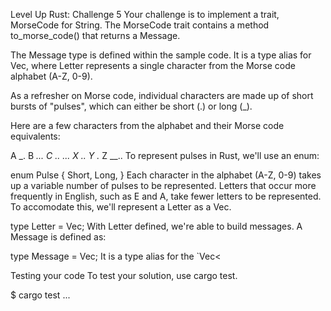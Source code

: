 Level Up Rust: Challenge 5
Your challenge is to implement a trait, MorseCode for String. The MorseCode trait contains a method to_morse_code() that returns a Message.

The Message type is defined within the sample code. It is a type alias for Vec<Letter>, where Letter represents a single character from the Morse code alphabet (A-Z, 0-9).

As a refresher on Morse code, individual characters are made up of short bursts of "pulses", which can either be short (.) or long (_).

Here are a few characters from the alphabet and their Morse code equivalents:

A	 _. 
B	_... 
C	 _._. 
...
X	 _.._ 
Y	 _.__ 
Z	 __.. 
To represent pulses in Rust, we'll use an enum:

enum Pulse {
    Short,
    Long,
}
Each character in the alphabet (A-Z, 0-9) takes up a variable number of pulses to be represented. Letters that occur more frequently in English, such as E and A, take fewer letters to be represented. To accomodate this, we'll represent a Letter as a Vec<Pulse>.

type Letter = Vec<Pulse>;
With Letter defined, we're able to build messages. A Message is defined as:

type Message = Vec<Letter>;
It is a type alias for the `Vec<

Testing your code
To test your solution, use cargo test.

$ cargo test
...